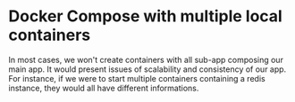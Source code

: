 # Docker Compose with multiple local containers

In most cases, we won't create containers with all sub-app composing our main app. It would present issues of scalability and consistency of our app.
For instance, if we were to start multiple containers containing a redis instance, they would all have different informations.

